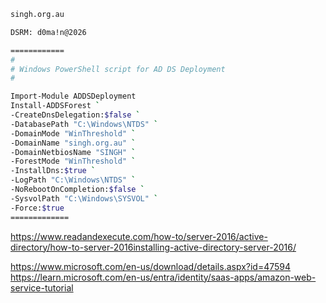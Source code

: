```sh
singh.org.au

DSRM: d0ma!n@2026

============
#
# Windows PowerShell script for AD DS Deployment
#

Import-Module ADDSDeployment
Install-ADDSForest `
-CreateDnsDelegation:$false `
-DatabasePath "C:\Windows\NTDS" `
-DomainMode "WinThreshold" `
-DomainName "singh.org.au" `
-DomainNetbiosName "SINGH" `
-ForestMode "WinThreshold" `
-InstallDns:$true `
-LogPath "C:\Windows\NTDS" `
-NoRebootOnCompletion:$false `
-SysvolPath "C:\Windows\SYSVOL" `
-Force:$true
=============
```

https://www.readandexecute.com/how-to/server-2016/active-directory/how-to-server-2016installing-active-directory-server-2016/

https://www.microsoft.com/en-us/download/details.aspx?id=47594
https://learn.microsoft.com/en-us/entra/identity/saas-apps/amazon-web-service-tutorial

